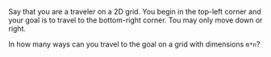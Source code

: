 Say that you are a traveler on a 2D grid. You begin in the top-left corner and your goal is to travel to the bottom-right corner. Tou may only move down or right.

In how many ways can you travel to the goal on a grid with dimensions `m*n`?